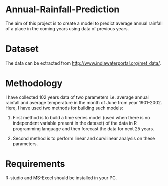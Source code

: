 # Annual-Rainfall-Prediction

The aim of this project is to create a model to predict average annual rainfall of a place in the coming years using data of previous years.

# Dataset
The data can be extracted from http://www.indiawaterportal.org/met_data/.

# Methodology

I have collected 102 years data of two parameters i.e. average annual rainfall and average temperature in the month of June from year 1901-2002. Here, I have used two methods for building such models:

1. First method is to build a time series model (used when there is no independent variable present in the dataset) of the data in R          programming language and then forecast the data for next 25 years.

2. Second method is to perform linear and curvilinear analysis on these parameters.


# Requirements
R-studio and MS-Excel should be installed in your PC.
